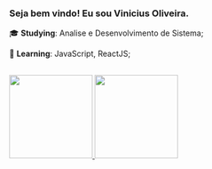 ### Seja bem vindo! Eu sou Vinicius Oliveira.

🎓 **Studying**: Analise e Desenvolvimento de Sistema;

🌱 **Learning**: JavaScript, ReactJS;

##
 <div>
  <a href="https://github.com/vinioliveirar">
  <img height="150em" src="https://github-readme-stats.vercel.app/api?username=vinioliveirar&show_icons=true&theme=cobalt&include_all_commits=true&count_private=true"/>
  <img height="150em" src="https://github-readme-stats.vercel.app/api/top-langs/?username=vinioliveirar&layout=compact&langs_count=7&theme=cobalt"/>
</div>
  
##

